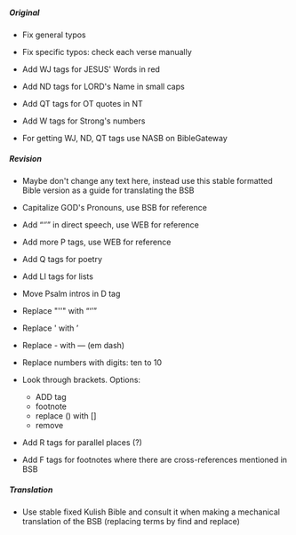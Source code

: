 ##### Original

- Fix general typos
- Fix specific typos: check each verse manually 
- Add WJ tags for JESUS' Words in red
- Add ND tags for LORD's Name in small caps
- Add QT tags for OT quotes in NT
- Add W tags for Strong's numbers

- For getting WJ, ND, QT tags use NASB on BibleGateway

##### Revision

- Maybe don't change any text here, instead use this stable formatted Bible version as a guide for translating the BSB

- Capitalize GOD's Pronouns, use BSB for reference 
- Add “‘’” in direct speech, use WEB for reference 
- Add more P tags, use WEB for reference
- Add Q tags for poetry
- Add LI tags for lists
- Move Psalm intros in D tag
- Replace "''" with “‘’”
- Replace ' with ʼ
- Replace - with — (em dash)
- Replace numbers with digits: ten to 10
- Look through brackets. Options:
  - ADD tag
  - footnote
  - replace () with []
  - remove
- Add R tags for parallel places (?)
- Add F tags for footnotes where there are cross-references mentioned in BSB 

##### Translation

- Use stable fixed Kulish Bible and consult it when making a mechanical translation of the BSB (replacing terms by find and replace)
